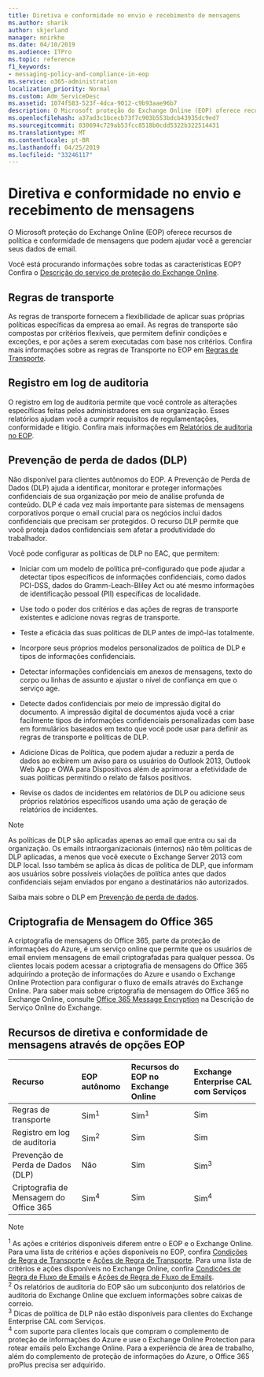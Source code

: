 ```yaml
---
title: Diretiva e conformidade no envio e recebimento de mensagens
ms.author: sharik
author: skjerland
manager: mnirkhe
ms.date: 04/10/2019
ms.audience: ITPro
ms.topic: reference
f1_keywords:
- messaging-policy-and-compliance-in-eop
ms.service: o365-administration
localization_priority: Normal
ms.custom: Adm_ServiceDesc
ms.assetid: 1074f583-523f-4dca-9012-c9b93aae96b7
description: O Microsoft proteção do Exchange Online (EOP) oferece recursos de política e conformidade de mensagens que podem ajudar você a gerenciar seus dados de email.
ms.openlocfilehash: a37ad3c1bcecb73f7c903b553bdcb43935dc9ed7
ms.sourcegitcommit: 830694c729ab53fcc8518b0cdd5322b322514431
ms.translationtype: MT
ms.contentlocale: pt-BR
ms.lasthandoff: 04/25/2019
ms.locfileid: "33246117"
---
```

# <a name="messaging-policy-and-compliance"></a>Diretiva e conformidade no envio e recebimento de mensagens

O Microsoft proteção do Exchange Online (EOP) oferece recursos de política e conformidade de mensagens que podem ajudar você a gerenciar seus dados de email.
  
Você está procurando informações sobre todas as características EOP? Confira o [Descrição do serviço de proteção do Exchange Online](exchange-online-protection-service-description.md).
  
## <a name="transport-rules"></a>Regras de transporte
<a name="BKMK_transportrules"> </a>

As regras de transporte fornecem a flexibilidade de aplicar suas próprias políticas específicas da empresa ao email. As regras de transporte são compostas por critérios flexíveis, que permitem definir condições e exceções, e por ações a serem executadas com base nos critérios. Confira mais informações sobre as regras de Transporte no EOP em [Regras de Transporte](https://go.microsoft.com/fwlink/p/?LinkId=320399).
  
## <a name="audit-logging"></a>Registro em log de auditoria
<a name="BKMK_auditlogging"> </a>

O registro em log de auditoria permite que você controle as alterações específicas feitas pelos administradores em sua organização. Esses relatórios ajudam você a cumprir requisitos de regulamentações, conformidade e litígio. Confira mais informações em [Relatórios de auditoria no EOP](https://go.microsoft.com/fwlink/p/?LinkId=314258).
  
## <a name="data-loss-prevention-dlp"></a>Prevenção de perda de dados (DLP)
<a name="BKMK_datalossprevention"> </a>

Não disponível para clientes autônomos do EOP. A Prevenção de Perda de Dados (DLP) ajuda a identificar, monitorar e proteger informações confidenciais de sua organização por meio de análise profunda de conteúdo. DLP é cada vez mais importante para sistemas de mensagens corporativos porque o email crucial para os negócios inclui dados confidenciais que precisam ser protegidos. O recurso DLP permite que você proteja dados confidenciais sem afetar a produtividade do trabalhador.
  
Você pode configurar as políticas de DLP no EAC, que permitem:
  
- Iniciar com um modelo de política pré-configurado que pode ajudar a detectar tipos específicos de informações confidenciais, como dados PCI-DSS, dados do Gramm-Leach-Bliley Act ou até mesmo informações de identificação pessoal (PII) específicas de localidade.
    
- Use todo o poder dos critérios e das ações de regras de transporte existentes e adicione novas regras de transporte.
    
- Teste a eficácia das suas políticas de DLP antes de impô-las totalmente.
    
- Incorpore seus próprios modelos personalizados de política de DLP e tipos de informações confidenciais.
    
- Detectar informações confidenciais em anexos de mensagens, texto do corpo ou linhas de assunto e ajustar o nível de confiança em que o serviço age.
    
- Detecte dados confidenciais por meio de impressão digital do documento. A impressão digital de documentos ajuda você a criar facilmente tipos de informações confidenciais personalizadas com base em formulários baseados em texto que você pode usar para definir as regras de transporte e políticas de DLP.
    
- Adicione Dicas de Política, que podem ajudar a reduzir a perda de dados ao exibirem um aviso para os usuários do Outlook 2013, Outlook Web App e OWA para Dispositivos além de aprimorar a efetividade de suas políticas permitindo o relato de falsos positivos.
    
- Revise os dados de incidentes em relatórios de DLP ou adicione seus próprios relatórios específicos usando uma ação de geração de relatórios de incidentes.
    
> [!NOTE]
> As políticas de DLP são aplicadas apenas ao email que entra ou sai da organização. Os emails intraorganizacionais (internos) não têm políticas de DLP aplicadas, a menos que você execute o Exchange Server 2013 com DLP local. Isso também se aplica às dicas de política de DLP, que informam aos usuários sobre possíveis violações de política antes que dados confidenciais sejam enviados por engano a destinatários não autorizados. 
  
Saiba mais sobre o DLP em [Prevenção de perda de dados](https://go.microsoft.com/fwlink/p/?LinkId=320398).
  
## <a name="office-365-message-encryption"></a>Criptografia de Mensagem do Office 365
<a name="BKMK_OME_in_EOP"> </a>

A criptografia de mensagens do Office 365, parte da proteção de informações do Azure, é um serviço online que permite que os usuários de email enviem mensagens de email criptografadas para qualquer pessoa. Os clientes locais podem acessar a criptografia de mensagens do Office 365 adquirindo a proteção de informações do Azure e usando o Exchange Online Protection para configurar o fluxo de emails através do Exchange Online. Para saber mais sobre criptografia de mensagem do Office 365 no Exchange Online, consulte [Office 365 Message Encryption](../exchange-online-service-description/message-policy-and-compliance.md#office-365-message-encryption) na Descrição de Serviço Online do Exchange. 
  
## <a name="messaging-policy-and-compliance-features-across-eop-options"></a>Recursos de diretiva e conformidade de mensagens através de opções EOP
<a name="BKMK_OME_in_EOP"> </a>

|**Recurso**|**EOP autônomo**|**Recursos do EOP no Exchange Online**|**Exchange Enterprise CAL com Serviços**|
|:-----|:-----|:-----|:-----|
|Regras de transporte  <br/> |Sim<sup>1</sup> <br/> |Sim<sup>1</sup> <br/> |Sim  <br/> |
|Registro em log de auditoria  <br/> |Sim<sup>2</sup> <br/> |Sim  <br/> |Sim  <br/> |
|Prevenção de Perda de Dados (DLP)  <br/> |Não  <br/> |Sim  <br/> |Sim<sup>3</sup> <br/> |
|Criptografia de Mensagem do Office 365  <br/> |Sim<sup>4</sup> <br/> |Sim  <br/> |Sim<sup>4</sup> <br/> |
   
> [!NOTE]
> <sup>1</sup> As ações e critérios disponíveis diferem entre o EOP e o Exchange Online. Para uma lista de critérios e ações disponíveis no EOP, confira [Condições de Regra de Transporte](https://go.microsoft.com/fwlink/p/?LinkId=320392) e [Ações de Regra de Transporte](https://go.microsoft.com/fwlink/p/?LinkId=320393). Para uma lista de critérios e ações disponíveis no Exchange Online, confira [Condições de Regra de Fluxo de Emails](https://go.microsoft.com/fwlink/p/?LinkId=320394) e [Ações de Regra de Fluxo de Emails](https://go.microsoft.com/fwlink/p/?LinkId=320395). <br/>
> <sup>2</sup> Os relatórios de auditoria do EOP são um subconjunto dos relatórios de auditoria do Exchange Online que excluem informações sobre caixas de correio. <br/>
> <sup>3</sup> Dicas de política de DLP não estão disponíveis para clientes do Exchange Enterprise CAL com Serviços. <br/>
> <sup>4</sup> com suporte para clientes locais que compram o complemento de proteção de informações do Azure e use o Exchange Online Protection para rotear emails pelo Exchange Online. Para a experiência de área de trabalho, além do complemento de proteção de informações do Azure, o Office 365 proPlus precisa ser adquirido. <br/>
  

